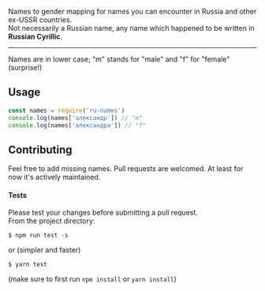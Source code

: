 Names to gender mapping for names you can encounter in Russia and other ex-USSR countries.  
Not necessarily a Russian name, any name which happened to be written in **Russian Cyrillic**.  
___
Names are in lower case; "m" stands for "male" and "f" for "female" (surprise!)
## Usage
```javascript
const names = require('ru-names')
console.log(names['александр']) // "m"
console.log(names['александра']) // "f"
```
## Contributing
Feel free to add missing names. Pull requests are welcomed. At least for now it's actively maintained. 
#### Tests 
Please test your changes before submitting a pull request.  
From the project directory:
```
$ npm run test -s
```
or (simpler and faster)
```
$ yarn test
```
(make sure to first run `npm install` or `yarn install`)
